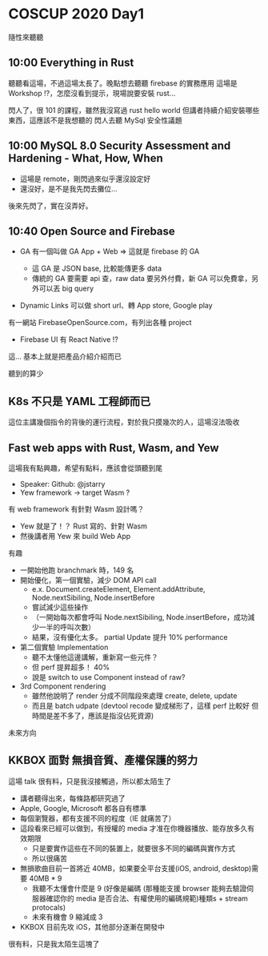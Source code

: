 # COSCUP 2020 Day1
隨性來聽聽

## 10:00 Everything in Rust
聽聽看這場，不過這場太長了。晚點想去聽聽 firebase 的實務應用
這場是 Workshop !?，怎麼沒看到提示，現場說要安裝 rust...

閃人了，很 101 的課程，雖然我沒寫過 rust hello world
但講者持續介紹安裝哪些東西，這應該不是我想聽的
閃人去聽 MySql 安全性議題

## 10:00 MySQL 8.0 Security Assessment and Hardening - What, How, When
- 這場是 remote，剛閃過來似乎還沒設定好
- 還沒好，是不是我先閃去攤位...

後來先閃了，實在沒弄好。

## 10:40 Open Source and Firebase
- GA 有一個叫做 GA App + Web => 這就是 firebase 的 GA
  - 這 GA 是 JSON base, 比較能傳更多 data
  - 傳統的 GA 要需要 api 查，raw data 要另外付費，新 GA 可以免費拿，另外可以丟 big query

- Dynamic Links 可以做 short url、轉 App store, Google play

有一網站 FirebaseOpenSource.com，有列出各種 project
- Firebase UI 有 React Native !?

這... 基本上就是把產品介紹介紹而已

聽到的算少

## K8s 不只是 YAML 工程師而已
這位主講幾個指令的背後的運行流程，對於我只摸幾次的人，這場沒法吸收

## Fast web apps with Rust, Wasm, and Yew
這場我有點興趣，希望有點料，應該會從頭聽到尾
- Speaker: Github: @jstarry
- Yew framework -> target Wasm ?

有 web framework 有針對 Wasm 設計嗎？
- Yew 就是了！？ Rust 寫的、針對 Wasm
- 然後講者用 Yew 來 build Web App

有趣
- 一開始他跑 branchmark 時，149 名
- 開始優化，第一個實驗，減少 DOM API call
  - e.x. Document.createElement, Element.addAttribute, Node.nextSibiling, Node.insertBefore
  - 嘗試減少這些操作
  - （一開始每次都會呼叫 Node.nextSibiling, Node.insertBefore，成功減少一半的呼叫次數）
  - 結果，沒有優化太多。 partial Update 提升 10% performance
- 第二個實驗 Implementation
  - 聽不太懂他這邊講解，重新寫一些元件？
  - 但 perf 提昇超多！ 40%
  - 說是 switch to use Component instead of raw?
- 3rd Component rendering
  - 雖然他說明了 render 分成不同階段來處理 create, delete, update
  - 而且是 batch udpate (devtool recode 變成梯形了，這樣 perf 比較好 但時間是差不多了，應該是指沒佔死資源)

未來方向

## KKBOX 面對 無損音質、產權保護的努力
這場 talk 很有料，只是我沒接觸過，所以都太陌生了
- 講者聽得出來，每條路都研究過了
- Apple, Google, Microsoft 都各自有標準
- 每個瀏覽器，都有支援不同的程度（IE 就痛苦了）
- 這段看來已經可以做到，有授權的 media 才准在你機器播放、能存放多久有效期限
  - 只是要實作這些在不同的裝置上，就要很多不同的編碼與實作方式
  - 所以很痛苦
- 無損歌曲目前一首將近 40MB，如果要全平台支援(iOS, android, desktop)需要 40MB * 9
  - 我聽不太懂會什麼是 9 (好像是編碼 (那種能支援 browser 能夠去驗證伺服器確認你的 media 是否合法、有權使用的編碼規範)種類s + stream protocals)
  - 未來有機會 9 縮減成 3
- KKBOX 目前先攻 iOS，其他部分逐漸在開發中


很有料，只是我太陌生這塊了
